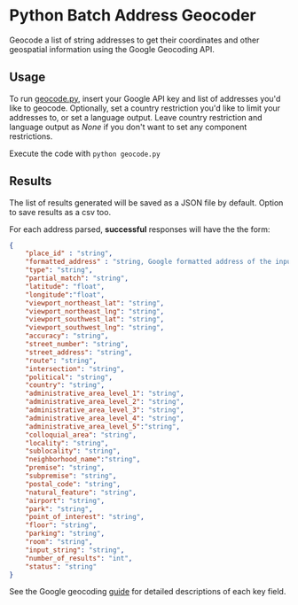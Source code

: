 # Python Batch Address Geocoder
Geocode a list of string addresses to get their coordinates and other geospatial information using the Google Geocoding API.

## Usage
To run [geocode.py](geocode.py), insert your Google API key and list of addresses you'd like to geocode. Optionally, set a country restriction you'd like to limit your addresses to, or set a language output. Leave country restriction and language output as *None* if you don't want to set any component restrictions.

Execute the code with `python geocode.py`

## Results
The list of results generated will be saved as a JSON file by default. Option to save results as a csv too.

For each address parsed, **successful** responses will have the the form:
```json
{   
    "place_id" : "string",
    "formatted_address" : "string, Google formatted address of the input string",
    "type": "string",
    "partial_match": "string",
    "latitude": "float",
    "longitude":"float",
    "viewport_northeast_lat": "string",
    "viewport_northeast_lng": "string",
    "viewport_southwest_lat": "string",
    "viewport_southwest_lng": "string",
    "accuracy": "string",
    "street_number": "string",
    "street_address": "string",
    "route": "string",
    "intersection": "string",
    "political": "string",
    "country": "string",
    "administrative_area_level_1": "string",
    "administrative_area_level_2": "string",
    "administrative_area_level_3": "string",
    "administrative_area_level_4": "string",
    "administrative_area_level_5":"string",
    "colloquial_area": "string",
    "locality": "string",
    "sublocality": "string",
    "neighborhood_name":"string",
    "premise": "string",
    "subpremise": "string",
    "postal_code": "string",
    "natural_feature": "string",
    "airport": "string",
    "park": "string",
    "point_of_interest": "string",
    "floor": "string",
    "parking": "string",
    "room": "string",
    "input_string": "string",
    "number_of_results": "int",
    "status": "string"
}
```

See the Google geocoding [guide](https://developers.google.com/maps/documentation/geocoding/intro) for detailed descriptions of each key field.